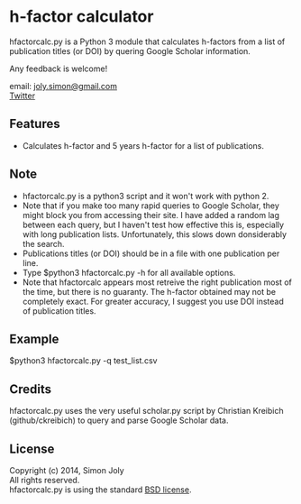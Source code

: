 h-factor calculator
===================

hfactorcalc.py is a Python 3 module that calculates h-factors from a list of publication titles (or DOI) by quering Google Scholar information.

Any feedback is welcome!

email: joly.simon@gmail.com<br/>
[Twitter](http://twitter.com/simjoly)

Features
--------

* Calculates h-factor and 5 years h-factor for a list of publications.

Note
----

* hfactorcalc.py is a python3 script and it won't work with python 2.
* Note that if you make too many rapid queries to Google Scholar, they might block you from accessing their site. I have added a random lag between each query, but I haven't test how effective this is, especially with long publication lists. Unfortunately, this slows down donsiderably the search.
* Publications titles (or DOI) should be in a file with one publication per line.
* Type $python3 hfactorcalc.py -h for all available options.
* Note that hfactorcalc appears most retreive the right publication most of the time, but there is no guaranty. The h-factor obtained may not be completely exact. For greater accuracy, I suggest you use DOI instead of publication titles.

Example
-------

$python3 hfactorcalc.py -q test_list.csv

Credits
-------

hfactorcalc.py uses the very useful scholar.py script by Christian Kreibich (github/ckreibich) to query and parse Google Scholar data. 

License
-------

Copyright (c) 2014, Simon Joly<br/>
All rights reserved.<br/>
hfactorcalc.py is using the standard [BSD license](http://opensource.org/licenses/BSD-2-Clause).
